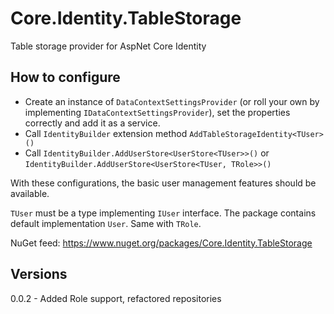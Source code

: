 # Core.Identity.TableStorage
Table storage provider for AspNet Core Identity

## How to configure
- Create an instance of `DataContextSettingsProvider` (or roll your own by implementing `IDataContextSettingsProvider`), set the properties correctly and add it as a service.
- Call `IdentityBuilder` extension method `AddTableStorageIdentity<TUser>()`
- Call `IdentityBuilder.AddUserStore<UserStore<TUser>>()` or `IdentityBuilder.AddUserStore<UserStore<TUser, TRole>>()`

With these configurations, the basic user management features should be available.

`TUser` must be a type implementing `IUser` interface. The package contains default implementation `User`. Same with `TRole`. 

NuGet feed: https://www.nuget.org/packages/Core.Identity.TableStorage

## Versions

0.0.2 - Added Role support, refactored repositories
